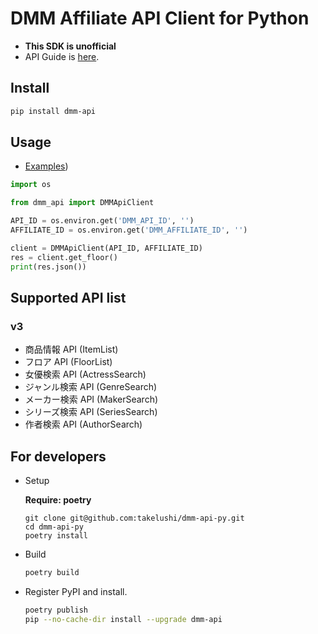 # DMM Affiliate API Client for Python

* **This SDK is unofficial**
* API Guide is [here](https://affiliate.dmm.com/api/guide/).

## Install

```sh
pip install dmm-api
```

## Usage

* [Examples](https://github.com/takelushi/dmm-api-py/tree/master/examples))

```py
import os

from dmm_api import DMMApiClient

API_ID = os.environ.get('DMM_API_ID', '')
AFFILIATE_ID = os.environ.get('DMM_AFFILIATE_ID', '')

client = DMMApiClient(API_ID, AFFILIATE_ID)
res = client.get_floor()
print(res.json())
```

## Supported API list

### v3

* 商品情報 API (ItemList)
* フロア API (FloorList)
* 女優検索 API (ActressSearch)
* ジャンル検索 API (GenreSearch)
* メーカー検索 API (MakerSearch)
* シリーズ検索 API (SeriesSearch)
* 作者検索 API (AuthorSearch)

## For developers

* Setup

   **Require: poetry**

   ```she
   git clone git@github.com:takelushi/dmm-api-py.git
   cd dmm-api-py
   poetry install
   ```

* Build

   ```sh
   poetry build
   ```

* Register PyPI and install.

   ```sh
   poetry publish
   pip --no-cache-dir install --upgrade dmm-api
   ```

